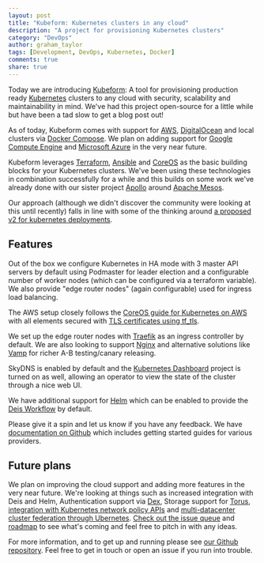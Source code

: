```yaml
---
layout: post
title: "Kubeform: Kubernetes clusters in any cloud"
description: "A project for provisioning Kubernetes clusters"
category: "DevOps"
author: graham_taylor
tags: [Development, DevOps, Kubernetes, Docker]
comments: true
share: true
---
```


Today we are introducing [Kubeform](https://github.com/Capgemini/kubeform): A tool for provisioning production ready [Kubernetes](https://kubernetes.io) clusters to any cloud with security, scalability and maintainability in mind. We've had this project open-source for a little while but have been a tad slow to get a blog post out!

As of today, Kubeform comes with support for [AWS](https://aws.amazon.com/), [DigitalOcean](https://www.digitalocean.com/) and local clusters via [Docker Compose](https://www.docker.com/products/docker-compose). We plan on adding support for [Google Compute Engine](https://cloud.google.com/compute/) and [Microsoft Azure](https://azure.microsoft.com/en-gb/) in the very near future.

Kubeform leverages [Terraform](https://terraform.io), [Ansible](https://ansible.com) and [CoreOS](https://coreos.com) as the basic building blocks for your Kubernetes clusters. We've been using these technologies in combination successfully for a while and this builds on some work we've already done with our sister project [Apollo](https://github.com/Capgemini/Apollo) around [Apache Mesos](https://mesos.apache.org).

Our approach (although we didn't discover the community were looking at this until recently) falls in line with some of the thinking around [a proposed v2 for kubernetes deployments](https://github.com/kubernetes/kubernetes/issues/23174).

## Features

Out of the box we configure Kubernetes in HA mode with 3 master API servers by default using Podmaster for leader election and a configurable number of worker nodes (which can be configured via a terraform variable). We also provide "edge router nodes" (again configurable) used for ingress load balancing.

The AWS setup closely follows the [CoreOS guide for Kubernetes on AWS](https://coreos.com/kubernetes/docs/latest/) with all elements secured with [TLS certificates using tf_tls](https://github.com/Capgemini/tf_tls).

We set up the edge router nodes with [Traefik](https://traefik.github.io/) as an ingress controller by default. We are also looking to support [Nginx](https://www.nginx.com/) and alternative solutions like [Vamp](http://vamp.io/) for richer A-B testing/canary releasing.

SkyDNS is enabled by default and the [Kubernetes Dashboard](https://github.com/kubernetes/dashboard) project is turned on as well, allowing an operator to view the state of the cluster through a nice web UI.

We have additional support for [Helm](https://github.com/helm/helm) which can be enabled to provide the [Deis Workflow](https://github.com/deis/workflow) by default.

Please give it a spin and let us know if you have any feedback. We have [documentation on Github](https://capgemini.github.io/kubeform/) which includes getting started guides for various providers.

## Future plans

We plan on improving the cloud support and adding more features in the very near future. We're looking at things such as increased integration with Deis and Helm, Authentication support via [Dex](https://github.com/coreos/dex), Storage support for [Torus](https://github.com/coreos/torus), [integration with Kubernetes network policy APIs](https://github.com/Capgemini/kubeform/issues/88) and [multi-datacenter cluster federation through Ubernetes](https://github.com/Capgemini/kubeform/issues/101). [Check out the issue queue](https://github.com/Capgemini/kubeform/issues) and [roadmap](https://capgemini.github.io/kubeform/docs/roadmap.html) to see what's coming and feel free to pitch in with any ideas.

For more information, and to get up and running please see [our Github repository](https://github.com/Capgemini/kubeform). Feel free to get in touch or open an issue if you run into trouble.
